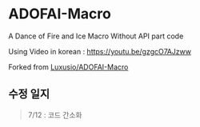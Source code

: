 # ADOFAI-Macro
A Dance of Fire and Ice Macro Without API part code

Using Video in korean : https://youtu.be/gzgcO7AJzww

Forked from [Luxusio/ADOFAI-Macro](https://github.com/Luxusio/ADOFAI-Macro)

## 수정 일지
> 7/12 : 코드 간소화 <br>
